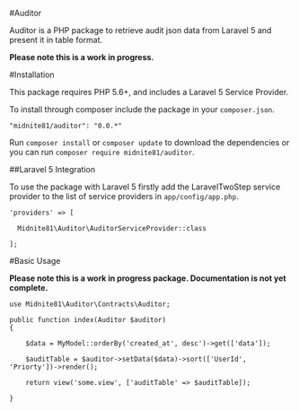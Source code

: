 #Auditor

Auditor is a PHP package to retrieve audit json data from Laravel 5 and present it in table format.

**Please note this is a work in progress.**

#Installation

This package requires PHP 5.6+, and includes a Laravel 5 Service Provider.

To install through composer include the package in your `composer.json`.

    "midnite81/auditor": "0.0.*"

Run `composer install` or `composer update` to download the dependencies or you can run `composer require midnite81/auditor`.

##Laravel 5 Integration

To use the package with Laravel 5 firstly add the LaravelTwoStep service provider to the list of service providers 
in `app/config/app.php`.

    'providers' => [

      Midnite81\Auditor\AuditorServiceProvider::class
              
    ];

#Basic Usage

**Please note this is a work in progress package. Documentation is not yet complete.**

    use Midnite81\Auditor\Contracts\Auditor;

    public function index(Auditor $auditor)
    {

        $data = MyModel::orderBy('created_at', desc')->get(['data']);

        $auditTable = $auditor->setData($data)->sort(['UserId', 'Priorty'])->render();

        return view('some.view', ['auditTable' => $auditTable]);

    }